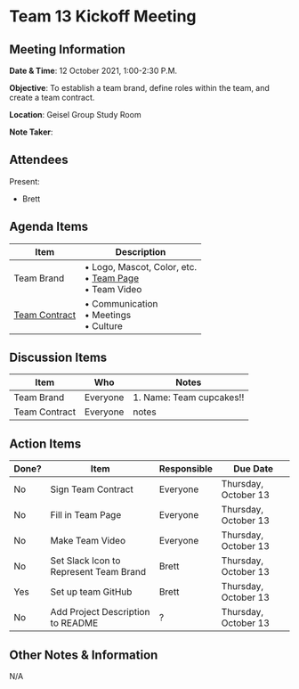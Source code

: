 # Team 13 Kickoff Meeting

## Meeting Information
**Date & Time**: 12 October 2021, 1:00-2:30 P.M.

**Objective**: To establish a team brand, define roles within the team, and create a team contract.

**Location**: Geisel Group Study Room

**Note Taker**:

## Attendees
Present:
- Brett

## Agenda Items
Item | Description
---- | ----
Team Brand | • Logo, Mascot, Color, etc. <br>• [Team Page](https://github.com/cse110-fa21-group13/cse110-fa21-group13/blob/main/admin/team.md) <br>• Team Video 
[Team Contract](https://github.com/cse110-fa21-group13/cse110-fa21-group13/blob/main/admin/misc/rules.md) | • Communication <br>• Meetings <br>• Culture

## Discussion Items
Item | Who | Notes |
---- | ---- | ---- |
Team Brand | Everyone | 1. Name: Team cupcakes!! |
Team Contract | Everyone | notes |

## Action Items
| Done? | Item | Responsible | Due Date |
| ---- | ---- | ---- | ---- |
| No | Sign Team Contract | Everyone | Thursday, October 13 |
| No | Fill in Team Page | Everyone | Thursday, October 13 |
| No | Make Team Video | Everyone | Thursday, October 13 | 
| No | Set Slack Icon to Represent Team Brand | Brett | Thursday, October 13 |
| Yes| Set up team GitHub | Brett | Thursday, October 13 |
| No | Add Project Description to README | ? | Thursday, October 13 |

## Other Notes & Information
N/A
